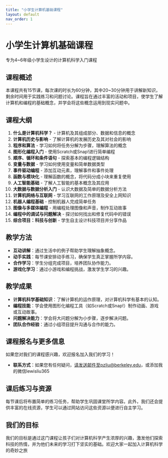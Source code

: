 ```yaml
---
title: "小学生计算机基础课程"
layout: default
nav_order: 1
---
```


# 小学生计算机基础课程

专为4~6年级小学生设计的计算机科学入门课程

## 课程概述

本课程共有15节课，每次课的时长为60分钟，其中20~30分钟用于讲解新知识，剩余时间用于实践练习和问题讨论。课程旨在通过丰富的活动和项目，使学生了解计算机和编程的基础概念，并学会将这些概念运用到现实问题中。

## 课程大纲

1. **什么是计算机科学？** - 计算机及其组成部分、数据和信息的概念
2. **计算机历史与影响** - 了解计算机的发展历史及其对社会的影响
3. **程序和算法** - 学习如何将任务分解为步骤，理解算法的概念
4. **图形化编程入门** - 使用Scratch或Snap!进行简单编程
5. **顺序、循环和条件语句** - 探索基本的编程逻辑结构
6. **变量与数据** - 学习如何使用变量和简单数据类型
7. **事件驱动编程** - 添加互动元素，理解事件和事件处理
8. **函数与模块化** - 理解函数的概念，将代码分成小块来重复使用
9. **人工智能基础** - 了解人工智能的基本概念及其应用
10. **大数据与数据分析入门** - 认识大数据及简单的数据分析方法
11. **计算机网络与互联网** - 学习互联网的工作原理及安全上网知识
12. **机器人编程基础** - 控制机器人完成简单任务
13. **图像与多媒体编程** - 用编程处理图像和声音，制作互动故事
14. **编程中的调试与问题解决** - 探讨如何找出和修复代码中的错误
15. **综合项目：科技与创新** - 学生自主设计科技项目并分享作品

## 教学方法

- **互动讲解**：通过生活中的例子帮助学生理解抽象概念。
- **动手实践**：每节课安排动手练习，确保学生真正掌握所学内容。
- **合作学习**：学生分组完成项目，培养团队协作能力。
- **游戏化学习**：通过小游戏和编程挑战，激发学生学习的兴趣。

## 教学成果

- **计算机科学基础知识**：了解计算机的运作原理，对计算机科学有基本的认知。
- **编程技能**：学会使用图形化编程工具（如Scratch或Snap!）制作动画、游戏或互动故事。
- **问题解决能力**：学会将大问题分解为小步骤，逐步解决问题。
- **团队合作经验**：通过小组项目提升沟通与合作的能力。

## 课程报名与更多信息

如果您对我们的课程感兴趣，欢迎报名加入我们的学习！

- **联系方式**：如果您有任何疑问，请发送邮件至pzliu@berkeley.edu，或添加我的微信lewisliu365

## 课后练习与资源

每节课后将布置简单的练习任务，帮助学生巩固课堂所学内容。此外，我们还会提供丰富的在线资源，学生可以通过网站访问这些资源以便进行自主学习。

## 我们的目标

我们的目标是通过这门课程让孩子们对计算机科学产生浓厚的兴趣，激发他们探索科技的热情，并为他们未来的学习打下坚实的基础。欢迎大家一起加入计算机科学的奇妙之旅